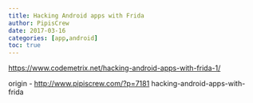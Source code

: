 ```yaml
---
title: Hacking Android apps with Frida
author: PipisCrew
date: 2017-03-16
categories: [app,android]
toc: true
---
```


https://www.codemetrix.net/hacking-android-apps-with-frida-1/

origin - http://www.pipiscrew.com/?p=7181 hacking-android-apps-with-frida